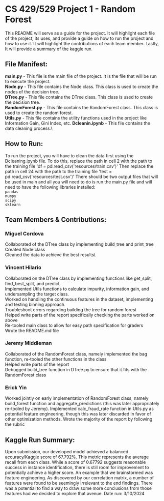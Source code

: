 # CS 429/529 Project 1 - Random Forest
This README will serve as a guide for the project. It will highlight each file of the project, its uses, and 
provide a guide on how to run the project and how to use it. It will highlight the contributions of each team member.
Lastly, It will provide a summary of the kaggle run. 

## File Manifest:
**main.py** - This file is the main file of the project. It is the file that will be run to execute the project.\
**Node.py** - This file contains the Node class. This class is used to create the nodes of the decision tree.\
**DTree.py** - This file contains the DTree class. This class is used to create the decision tree.\
**RandomForest.py** - This file contains the RandomForest class. This class is used to create the random forest.\
**Utils.py** - This file contains the utility functions used in the project like Information Gain, Gini Index, etc.
**Dcleanin.ipynb** - This file contains the data cleaning process.\

## How to Run:
To run the project, you will have to clean the data first using the Dcleaning.ipynb file. 
To do this, replace the path in cell 2 with the path to the training file
'df = pd.read_csv('resources/train.csv')'
Then replace the path in cell 24 with the path to the training file
'test = pd.read_csv('resources/test.csv')'
There should be two output files that will be used in main and all you will need to do is run the main.py file and will need to have the following libraries installed:\
`pandas`\
`numpy`\
`scipy`\
`sklearn`

## Team Members & Contributions:
### Miguel Cordova 
Collaborated of the DTree class by implementing build_tree and print_tree\
Created Node class\
Cleaned the data to achieve the best results\
### Vincent Hilario
Collaborated on the DTree class by implementing functions like get_split, find_best_split, and predict.\
Implemented Utils functions to calculate impurity, information gain, and undersampling the target class. \
Worked on handling the continuous features in the dataset, implementing and testing binning approach.\
Troubleshoot errors regarding building the tree for random forest\
Helped write parts of the report specifically checking the parts worked on above\
Re-tooled main class to allow for easy path specification for graders\
Wrote the README.md file
### Jeremy Middleman
Collaborated of the RandomForest class, namely implemented the bag function, re-tooled the other functions in the class\
Helped write parts of the report\
Debugged build_tree function in DTree.py to ensure that it fits with the RandomForest class
### Erick Yin
Worked jointly on early implementation of RandomForest class, namely build_forest function and aggregate_predictions (this was later appropriately re-tooled by Jeremy). Implemented calc_fraud_rate function in Utils.py as potential feature engineering, though this was later discarded in favor of other optimization methods. 
Wrote the majority of the report by following the rubric 
## Kaggle Run Summary:
Upon submission, our developed model achieved a balanced accuracy/Kaggle score of 67.792%. This metric represents the average recall from each class.
While a score of 0.67792 suggests reasonable success in instance identification, there is still room for improvement to potentially achieve a higher score. 
An example that we brainstormed was feature engineering. As discovered by our correlation matrix, a number of features were found to be seemingly irrelevant to the end findings. There was a potential to find a way to draw some more conclusions from those features had we decided to explore that avenue.
Date  run: 3/10/2024
